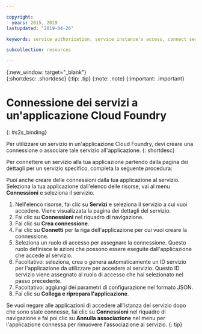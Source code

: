 ```yaml
---

copyright:
  years: 2015, 2019
lastupdated: "2019-04-26"

keywords: service authorization, service instance's access, connect service to app

subcollection: resources

---
```


{:new_window: target="_blank"}  
{:shortdesc: .shortdesc}
{:tip: .tip}
{:note: .note}
{:important: .important}

# Connessione dei servizi a un'applicazione Cloud Foundry
{: #s2s_binding}

Per utilizzare un servizio in un'applicazione Cloud Foundry, devi creare una connessione o associare tale servizio all'applicazione.
{: shortdesc}

Per connettere un servizio alla tua applicazione partendo dalla pagina dei dettagli per un servizio specifico, completa la seguente procedura:

Puoi anche creare delle connessioni dalla tua applicazione al servizio. Seleziona la tua applicazione dall'elenco delle risorse, vai al menu **Connessioni** e seleziona il servizio.

1. Nell'elenco risorse, fai clic su **Servizi** e seleziona il servizio a cui vuoi accedere. Viene visualizzata la pagina dei dettagli del servizio.
2. Fai clic su **Connessioni** nel riquadro di navigazione.
3. Fai clic su **Crea connessione**. 
4. Fai clic su **Connetti** per la riga dell'applicazione per cui vuoi creare la connessione.
5. Seleziona un ruolo di accesso per assegnare la connessione. Questo ruolo definisce le azioni che possono essere eseguite dall'applicazione che accede al servizio.
6. Facoltativo: seleziona, crea o genera automaticamente un ID servizio per l'applicazione da utilizzare per accedere al servizio. Questo ID servizio viene assegnato al ruolo di accesso che hai selezionato nel passo precedente.
7. Facoltativo: aggiungi dei parametri di configurazione nel formato JSON.
8. Fai clic su **Collega e riprepara l'applicazione**.

Se vuoi negare alle applicazioni di accedere all'istanza del servizio dopo che sono state connesse, fai clic su **Connessioni** nel riquadro di navigazione e fai poi clic su **Annulla associazione** nel menu per l'applicazione connessa per rimuovere l'associazione al servizio.
{: tip}
